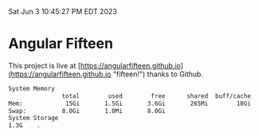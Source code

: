 Sat Jun  3 10:45:27 PM EDT 2023

# Angular Fifteen


This project is live at [https://angularfifteen.github.io](https://angularfifteen.github.io "fifteen!") thanks to Github.

```bash
System Memory
               total        used        free      shared  buff/cache   available
Mem:            15Gi       1.5Gi       3.6Gi       265Mi        10Gi        13Gi
Swap:          8.0Gi       1.0Mi       8.0Gi
System Storage
1.3G	.
```
